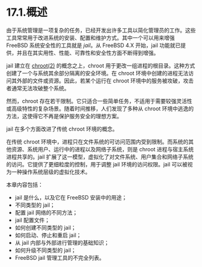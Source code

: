 # 17.1.概述

由于系统管理是一项复杂的任务，已经开发出许多工具以简化管理员的工作。这些工具常常用于改进系统的安装、配置和维护方式。其中一个可以用来增强 FreeBSD 系统安全性的工具就是 *jail*。从 FreeBSD 4.X 开始，jail 功能就已提供，并且在其实用性、性能、可靠性和安全性方面不断得到增强。

jail 建立在 [chroot(2)](https://man.freebsd.org/cgi/man.cgi?query=chroot&sektion=2&format=html) 的概念之上，chroot 用于更改一组进程的根目录。这种方式创建了一个与系统其余部分隔离的安全环境。在 chroot 环境中创建的进程无法访问其外部的文件或资源。因此，若某个运行在 chroot 环境中的服务被攻破，攻击者通常无法攻破整个系统。

然而，chroot 存在若干限制。它只适合一些简单任务，不适用于需要较强灵活性或高级特性的复杂场景。随着时间推移，人们发现了多种从 chroot 环境中逃逸的方法，这使得它不再是保护服务安全的理想方案。

jail 在多个方面改进了传统 chroot 环境的概念。

在传统 chroot 环境中，进程只在文件系统的可访问范围内受到限制。而系统的其他资源、系统用户、运行中的进程以及网络子系统，则是 chroot 进程与宿主系统进程共享的。jail 扩展了这一模型，虚拟化了对文件系统、用户集合和网络子系统的访问。它提供了更细粒度的控制，用于调整 jail 环境的访问权限。jail 可以被视为一种操作系统层级的虚拟化技术。

本章内容包括：

* jail 是什么，以及它在 FreeBSD 安装中的用途；
* 不同类型的 jail；
* 配置 jail 网络的不同方法；
* jail 配置文件；
* 如何创建不同类型的 jail；
* 如何启动、停止和重启 jail；
* 从 jail 内部与外部进行管理的基础知识；
* 如何升级不同类型的 jail；
* FreeBSD jail 管理工具的不完全列表。
